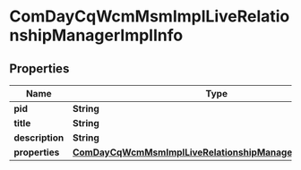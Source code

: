 

# ComDayCqWcmMsmImplLiveRelationshipManagerImplInfo

## Properties

Name | Type | Description | Notes
------------ | ------------- | ------------- | -------------
**pid** | **String** |  |  [optional]
**title** | **String** |  |  [optional]
**description** | **String** |  |  [optional]
**properties** | [**ComDayCqWcmMsmImplLiveRelationshipManagerImplProperties**](ComDayCqWcmMsmImplLiveRelationshipManagerImplProperties.md) |  |  [optional]



